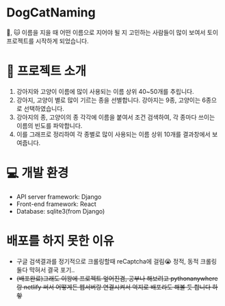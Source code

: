 # DogCatNaming

🐶, 🐱 이름을 지을 때 어떤 이름으로 지어야 될 지 고민하는 사람들이 많이 보여서 토이 프로젝트를 시작하게 되었습니다.

# 📝 프로젝트 소개

1. 강아지와 고양이 이름에 많이 사용되는 이름 상위 40~50개를 추립니다.
2. 강아지, 고양이 별로 많이 기르는 종을 선별합니다. 강아지는 9종, 고양이는 6종으로 선택하였습니다.
3. 강아지의 종, 고양이의 종 각각에 이름을 붙여서 조건 검색하여, 각 종마다 쓰이는 이름의 빈도를 파악합니다.
4. 이를 그래프로 정리하여 각 종별로 많이 사용되는 이름 상위 10개를 결과창에서 보여줍니다.

# 💻 개발 환경

- API server framework: Django
- Front-end framework: React
- Database: sqlite3(from Django)

# 배포를 하지 못한 이유

- 구글 검색결과를 정기적으로 크롤링할때 reCaptcha에 걸림😭 정적, 동적 크롤링 둘다 막혀서 결국 포기..
- ~~(배포완료)그래도 이왕에 프로젝트 엎어진겸, 공부나 해보려고 pythonanywhere랑 netlify 써서 어떻게든 웹서버랑 연결시켜서 억지로 배포라도 해볼 듯 합니다 하핳~~
